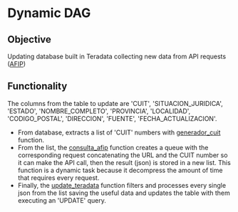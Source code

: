 # Dynamic DAG
## Objective
Updating database built in Teradata collecting new data from API requests ([AFIP](https://afip.tangofactura.com/Rest/))

## Functionality
The columns from the table to update are 'CUIT', 'SITUACION_JURIDICA', 'ESTADO', 'NOMBRE_COMPLETO', 'PROVINCIA', 'LOCALIDAD', 'CODIGO_POSTAL', 'DIRECCION', 'FUENTE', 'FECHA_ACTUALIZACION'.

* From database, extracts a list of 'CUIT' numbers with [generador_cuit](https://github.com/Skjalda7/dynamic-dag-api-to-teradata/blob/main/update_funcional%20-%20GH.py#:~:text=def%20generador_cuit()%3A) function. 
* From the list, the [consulta_afip](https://github.com/Skjalda7/dynamic-dag-api-to-teradata/blob/main/update_funcional%20-%20GH.py#:~:text=def%20consulta_afip(listas_cuits)) function creates a queue with the corresponding request concatenating the URL and the CUIT number so it can make the API call, then the result (json) is stored in a new list. This function is a dynamic task because it decompress the amount of time that requires every request.
* Finally, the [update_teradata](https://github.com/Skjalda7/dynamic-dag-api-to-teradata/blob/main/update_funcional%20-%20GH.py#:~:text=def%20update_teradata(lista)) function filters and processes every single json from the list saving the useful data and updates the table with them executing an 'UPDATE' query.
